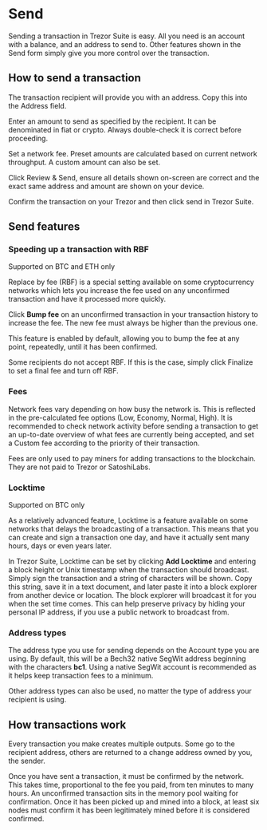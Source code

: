 # Send

Sending a transaction in Trezor Suite is easy. All you need is an account with a balance, and an address to send to. Other features shown in the Send form simply give you more control over the transaction.

## How to send a transaction

The transaction recipient will provide you with an address. Copy this into the Address field.

Enter an amount to send as specified by the recipient. It can be denominated in fiat or crypto. Always double-check it is correct before proceeding.

Set a network fee. Preset amounts are calculated based on current network throughput. A custom amount can also be set.

Click Review & Send, ensure all details shown on-screen are correct and the exact same address and amount are shown on your device.

Confirm the transaction on your Trezor and then click send in Trezor Suite.

## Send features

### Speeding up a transaction with RBF

Supported on BTC and ETH only

Replace by fee \(RBF\) is a special setting available on some cryptocurrency networks which lets you increase the fee used on any unconfirmed transaction and have it processed more quickly.

Click **Bump fee** on an unconfirmed transaction in your transaction history to increase the fee. The new fee must always be higher than the previous one.

This feature is enabled by default, allowing you to bump the fee at any point, repeatedly, until it has been confirmed.

Some recipients do not accept RBF. If this is the case, simply click Finalize to set a final fee and turn off RBF.

### Fees

Network fees vary depending on how busy the network is. This is reflected in the pre-calculated fee options \(Low, Economy, Normal, High\). It is recommended to check network activity before sending a transaction to get an up-to-date overview of what fees are currently being accepted, and set a Custom fee according to the priority of their transaction.

Fees are only used to pay miners for adding transactions to the blockchain. They are not paid to Trezor or SatoshiLabs.

### Locktime

Supported on BTC only

As a relatively advanced feature, Locktime is a feature available on some networks that delays the broadcasting of a transaction. This means that you can create and sign a transaction one day, and have it actually sent many hours, days or even years later.

In Trezor Suite, Locktime can be set by clicking **Add Locktime** and entering a block height or Unix timestamp when the transaction should broadcast. Simply sign the transaction and a string of characters will be shown. Copy this string, save it in a text document, and later paste it into a block explorer from another device or location. The block explorer will broadcast it for you when the set time comes. This can help preserve privacy by hiding your personal IP address, if you use a public network to broadcast from.

### Address types

The address type you use for sending depends on the Account type you are using. By default, this will be a Bech32 native SegWit address beginning with the characters **bc1**. Using a native SegWit account is recommended as it helps keep transaction fees to a minimum.

Other address types can also be used, no matter the type of address your recipient is using.

## How transactions work

Every transaction you make creates multiple outputs. Some go to the recipient address, others are returned to a change address owned by you, the sender.

Once you have sent a transaction, it must be confirmed by the network. This takes time, proportional to the fee you paid, from ten minutes to many hours. An unconfirmed transaction sits in the memory pool waiting for confirmation. Once it has been picked up and mined into a block, at least six nodes must confirm it has been legitimately mined before it is considered confirmed.


